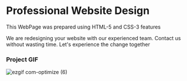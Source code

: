 <h1>Professional Website Design</h1>

<p>This WebPage was prepared using HTML-5 and CSS-3 features</p>

<p>We are redesigning your website with our experienced team. Contact us without wasting time. Let's experience the change together</p>

<h3>Project GIF</h3>

![ezgif com-optimize (6)](https://github.com/nazanyilmaz/Professional-WebPage-Design/assets/147782488/fa6dcfa9-f78f-4c4e-8ae1-347eb0a78b87)



